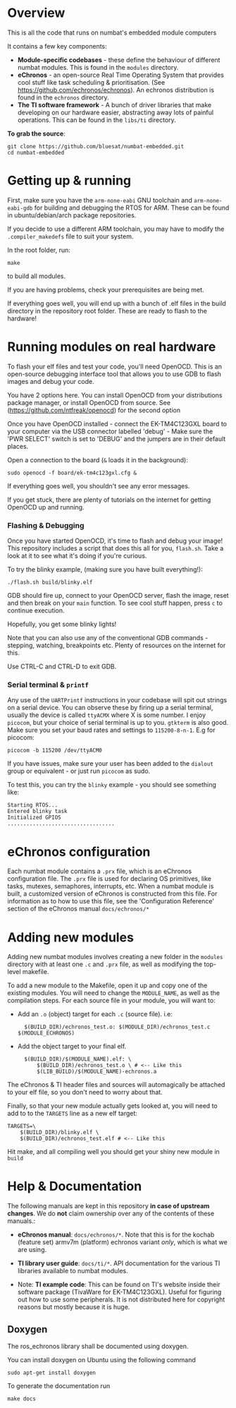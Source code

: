 # Overview
This is all the code that runs on numbat's embedded module computers

It contains a few key components:

- **Module-specific codebases** - these define the behaviour of different numbat modules. This is found in the `modules` directory.
- **eChronos** - an open-source Real Time Operating System that provides cool stuff like task scheduling & prioritisation. (See https://github.com/echronos/echronos). An echronos distribution is found in the `echronos` directory.
- **The TI software framework** - A bunch of driver libraries that make developing on our hardware easier, abstracting away lots of painful operations. This can be found in the `libs/ti` directory.

**To grab the source**:

    git clone https://github.com/bluesat/numbat-embedded.git
    cd numbat-embedded

# Getting up & running

First, make sure you have the `arm-none-eabi` GNU toolchain and `arm-none-eabi-gdb` for building and debugging the RTOS for ARM. These can be found in ubuntu/debian/arch package repositories.

If you decide to use a different ARM toolchain, you may have to modify the `.compiler_makedefs` file to suit your system.

In the root folder, run:

    make

to build all modules.

If you are having problems, check your prerequisites are being met.

If everything goes well, you will end up with a bunch of .elf files in the build directory in the repository root folder. These are ready to flash to the hardware!

# Running modules on real hardware

To flash your elf files and test your code, you'll need OpenOCD. This is an open-source debugging interface tool that allows you to use GDB to flash images and debug your code.

You have 2 options here. You can install OpenOCD from your distributions package manager, or install OpenOCD from source. See (https://github.com/ntfreak/openocd) for the second option

Once you have OpenOCD installed
    - connect the EK-TM4C123GXL board to your computer via the USB connector labelled 'debug'
    - Make sure the 'PWR SELECT' switch is set to 'DEBUG' and the jumpers are in their default places.

Open a connection to the board (`&` loads it in the background):

    sudo openocd -f board/ek-tm4c123gxl.cfg &

If everything goes well, you shouldn't see any error messages.

If you get stuck, there are plenty of tutorials on the internet for getting OpenOCD up and running.

### Flashing & Debugging

Once you have started OpenOCD, it's time to flash and debug your image! This repository includes a script that does this all for you, `flash.sh`. Take a look at it to see what it's doing if you're curious.

To try the blinky example, (making sure you have built everything!):

    ./flash.sh build/blinky.elf

GDB should fire up, connect to your OpenOCD server, flash the image, reset and then break on your `main` function. To see cool stuff happen, press `c` to continue execution.

Hopefully, you get some blinky lights!

Note that you can also use any of the conventional GDB commands - stepping, watching, breakpoints etc. Plenty of resources on the internet for this.

Use CTRL-C and CTRL-D to exit GDB.

### Serial terminal & `printf`

Any use of the `UARTPrintf` instructions in your codebase will spit out strings on a serial device. You can observe these by firing up a serial terminal, usually the device is called `ttyACMX` where X is some number. I enjoy `picocom`, but your choice of serial terminal is up to you. `gtkterm` is also good. Make sure you set your baud rates and settings to `115200-8-n-1`. E.g for picocom:

    picocom -b 115200 /dev/ttyACM0

If you have issues, make sure your user has been added to the `dialout` group or equivalent - or just run `picocom` as sudo.

To test this, you can try the `blinky` example - you should see something like:

    Starting RTOS...
    Entered blinky task
    Initialized GPIOS
    ..................................

# eChronos configuration

Each numbat module contains a `.prx` file, which is an eChronos configuration file. The `.prx` file is used for declaring OS primitives, like tasks, mutexes, semaphores, interrupts, etc. When a numbat module is built, a customized version of eChronos is constructed from this file.
For information as to how to use this file, see the 'Configuration Reference' section of the eChronos manual `docs/echronos/*`

# Adding new modules

Adding new numbat modules involves creating a new folder in the `modules` directory with at least one `.c` and `.prx` file, as well as modifying the top-level makefile.

To add a new module to the Makefile, open it up and copy one of the existing modules. You will need to change the `MODULE_NAME`, as well as the compilation steps. For each source file in your module, you will want to:

- Add an `.o` (object) target for each `.c` (source file). i.e:

        $(BUILD_DIR)/echronos_test.o: $(MODULE_DIR)/echronos_test.c $(MODULE_ECHRONOS)

- Add the object target to your final elf.

        $(BUILD_DIR)/$(MODULE_NAME).elf: \
            $(BUILD_DIR)/echronos_test.o \ # <-- Like this
            $(LIB_BUILD)/$(MODULE_NAME)-echronos.a

The eChronos & TI header files and sources will automagically be attached to your elf file, so you don't need to worry about that.

Finally, so that your new module actually gets looked at, you will need to add to to the `TARGETS` line as a new elf target:

    TARGETS=\
        $(BUILD_DIR)/blinky.elf \
        $(BUILD_DIR)/echronos_test.elf # <-- Like this

Hit make, and all compiling well you should get your shiny new module in `build`

# Help & Documentation

The following manuals are kept in this repository **in case of upstream changes**. We do **not** claim ownership over any of the contents of these manuals.:

* **eChronos manual**: `docs/echronos/*`. Note that this is for the kochab (feature set) armv7m (platform) echronos variant *only*, which is what we are using.

* **TI library user guide**: `docs/ti/*`. API documentation for the various TI libraries available to numbat modules.

* Note: **TI example code**: This can be found on TI's website inside their software package (TivaWare for EK-TM4C123GXL). Useful for figuring out how to use some peripherals. It is not distributed here for copyright reasons but mostly because it is huge.


## Doxygen

The ros_echronos library shall be documented using doxygen.

You can install doxygen on Ubuntu using the following command

`sudo apt-get install doxygen`

To generate the documentation run

`make docs`


